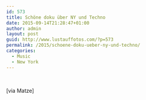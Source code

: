 ```yaml
---
id: 573
title: Schöne doku über NY und Techno
date: 2015-09-14T21:28:47+01:00
author: admin
layout: post
guid: http://www.lustauffotos.com/?p=573
permalink: /2015/schoene-doku-ueber-ny-und-techno/
categories:
  - Music
  - New York
---
```

&nbsp;

[via Matze]